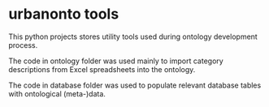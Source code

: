 # urbanonto tools

This python projects stores utility tools used during ontology development process.

The code in ontology folder was used mainly to import category descriptions from Excel spreadsheets into the ontology. 

The code in database folder was used to populate relevant database tables with ontological (meta-)data.
